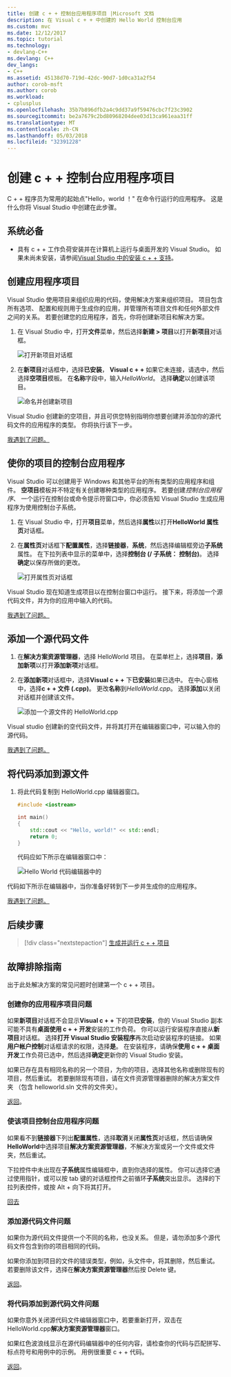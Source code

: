 ```yaml
---
title: 创建 c + + 控制台应用程序项目 |Microsoft 文档
description: 在 Visual c + + 中创建的 Hello World 控制台应用
ms.custom: mvc
ms.date: 12/12/2017
ms.topic: tutorial
ms.technology:
- devlang-C++
ms.devlang: C++
dev_langs:
- C++
ms.assetid: 45138d70-719d-42dc-90d7-1d0ca31a2f54
author: corob-msft
ms.author: corob
ms.workload:
- cplusplus
ms.openlocfilehash: 35b7b896dfb2a4c9dd37a9f59476cbc7f23c3902
ms.sourcegitcommit: be2a7679c2bd80968204dee03d13ca961eaa31ff
ms.translationtype: MT
ms.contentlocale: zh-CN
ms.lasthandoff: 05/03/2018
ms.locfileid: "32391228"
---
```

# <a name="create-a-c-console-app-project"></a>创建 c + + 控制台应用程序项目

C + + 程序员为常用的起始点"Hello，world ！" 在命令行运行的应用程序。 这是什么你将 Visual Studio 中创建在此步骤。

## <a name="prerequisites"></a>系统必备

- 具有 c + + 工作负荷安装并在计算机上运行与桌面开发的 Visual Studio。 如果未尚未安装，请参阅[Visual Studio 中的安装 c + + 支持](../build/vscpp-step-0-installation.md)。

## <a name="create-your-app-project"></a>创建应用程序项目

Visual Studio 使用项目来组织应用的代码，使用解决方案来组织项目。 项目包含所有选项、 配置和规则用于生成你的应用，并管理所有项目文件和任何外部文件之间的关系。 若要创建您的应用程序，首先，你将创建新项目和解决方案。

1. 在 Visual Studio 中，打开**文件**菜单，然后选择**新建 > 项目**以打开**新项目**对话框。

   ![打开新项目对话框](../build/media/vscpp-file-new-project.gif "打开新项目对话框")

1. 在**新项目**对话框中，选择**已安装**， **Visual c + +** 如果它未连接，请选中，然后选择**空项目**模板。 在**名称**字段中，输入*HelloWorld*。 选择**确定**以创建该项目。

   ![命名并创建新项目](../build/media/vscpp-concierge-project-name-callouts.png "名称并创建新项目")

Visual Studio 创建新的空项目，并且可供您特别指明你想要创建并添加你的源代码文件的应用程序的类型。 你将执行该下一步。

[我遇到了问题。](#create-your-app-project-issues)

## <a name="make-your-project-a-console-app"></a>使你的项目的控制台应用程序

Visual Studio 可以创建用于 Windows 和其他平台的所有类型的应用程序和组件。 **空项目**模板并不特定有关创建哪种类型的应用程序。 若要创建*控制台应用程序*、 一个运行在控制台或命令提示符窗口中，你必须告知 Visual Studio 生成应用程序为使用控制台子系统。

1. 在 Visual Studio 中，打开**项目**菜单，然后选择**属性**以打开**HelloWorld 属性页**对话框。

1. 在**属性页**对话框下**配置属性**，选择**链接器**，**系统**，然后选择编辑框旁边**子系统**属性。 在下拉列表中显示的菜单中，选择**控制台 (/ 子系统： 控制台)**。 选择**确定**以保存所做的更改。

   ![打开属性页对话框](../build/media/vscpp-properties-linker-subsystem.gif "打开属性页对话框")

Visual Studio 现在知道生成项目以在控制台窗口中运行。 接下来，将添加一个源代码文件，并为你的应用中输入的代码。

[我遇到了问题。](#make-your-project-a-console-app-issues)

## <a name="add-a-source-code-file"></a>添加一个源代码文件

1. 在**解决方案资源管理器**，选择 HelloWorld 项目。 在菜单栏上，选择**项目**，**添加新项**以打开**添加新项**对话框。

1. 在**添加新项**对话框中，选择**Visual c + +** 下**已安装**如果已选中。 在中心窗格中，选择**c + + 文件 (.cpp)**。 更改**名称**到*HelloWorld.cpp*。 选择**添加**以关闭对话框并创建该文件。

   ![添加一个源文件的 HelloWorld.cpp](../build/media/vscpp-add-new-item.gif "为 HelloWorld.cpp 添加源文件")

Visual studio 创建新的空代码文件，并将其打开在编辑器窗口中，可以输入你的源代码。

[我遇到了问题。](#add-a-source-code-file-issues)

## <a name="add-code-to-the-source-file"></a>将代码添加到源文件

1. 将此代码复制到 HelloWorld.cpp 编辑器窗口。

   ```cpp
   #include <iostream>

   int main()
   {
       std::cout << "Hello, world!" << std::endl;
       return 0;
   }
   ```

   代码应如下所示在编辑器窗口中：

   ![Hello World 代码编辑器中的](../build/media/vscpp-hello-world-editor.png "在编辑器中的 Hello World 代码")

代码如下所示在编辑器中，当你准备好转到下一步并生成你的应用程序。

[我遇到了问题。](#add-a-source-code-file-issues)

## <a name="next-steps"></a>后续步骤

> [!div class="nextstepaction"]
> [生成并运行 c + + 项目](vscpp-step-2-build.md)

## <a name="troubleshooting-guide"></a>故障排除指南

出于此处解决方案的常见问题时创建第一个 c + + 项目。

### <a name="create-your-app-project-issues"></a>创建你的应用程序项目问题

如果**新项目**对话框不会显示**Visual c + +** 下的项**已安装**，你的 Visual Studio 副本可能不具有**桌面使用 c + + 开发**安装的工作负荷。 你可以运行安装程序直接从**新项目**对话框。 选择**打开 Visual Studio 安装程序**再次启动安装程序的链接。 如果**用户帐户控制**对话框请求的权限，选择**是**。 在安装程序，请确保**使用 c + + 桌面开发**工作负荷已选中，然后选择**确定**更新你的 Visual Studio 安装。

如果已存在具有相同名称的另一个项目，为你的项目，选择其他名称或删除现有的项目，然后重试。 若要删除现有项目，请在文件资源管理器删除的解决方案文件夹 （包含 helloworld.sln 文件的文件夹）。

[返回](#create-your-app-project)。

### <a name="make-your-project-a-console-app-issues"></a>使该项目控制台应用程序问题

如果看不到**链接器**下列出**配置属性**，选择**取消**关闭**属性页**对话框，然后请确保**HelloWorld**中选择项目**解决方案资源管理器**，不解决方案或另一个文件或文件夹，然后重试。

下拉控件中未出现在**子系统**属性编辑框中，直到你选择的属性。 你可以选择它通过使用指针，或可以按 tab 键的对话框控件之前循环**子系统**突出显示。 选择的下拉列表控件，或按 Alt + 向下将其打开。

[回去](#make-your-project-a-console-app)

### <a name="add-a-source-code-file-issues"></a>添加源代码文件问题

如果你为源代码文件提供一个不同的名称，也没关系。 但是，请勿添加多个源代码文件包含到你的项目相同的代码。

如果你添加到项目的文件的错误类型，例如，头文件中，将其删除，然后重试。 若要删除该文件，选择在**解决方案资源管理器**然后按 Delete 键。

[返回](#add-a-source-code-file)。

### <a name="add-code-to-the-source-file-issues"></a>将代码添加到源代码文件问题

如果你意外关闭源代码文件编辑器窗口中，若要重新打开，双击在 HelloWorld.cpp**解决方案资源管理器**窗口。

如果红色波浪线显示在源代码编辑器中的任何内容，请检查你的代码与匹配拼写、 标点符号和用例中的示例。 用例很重要 c + + 代码。

[返回](#add-code-to-the-source-file)。

<iframe src="" height="0" width="0" frameborder="0" name="frameTarget" />